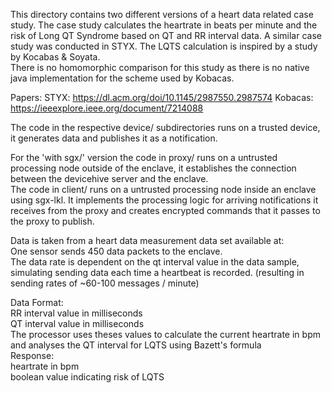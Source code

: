 This directory contains two different versions of a heart data related case study. 
The case study calculates the heartrate in beats per minute and the risk of Long QT Syndrome based on QT and RR interval data. 
A similar case study was conducted in STYX. The LQTS calculation is inspired by a study by Kocabas & Soyata.   
There is no homomorphic comparison for this study as there is no native java implementation for the scheme used by Kobacas.  

Papers: 
STYX: https://dl.acm.org/doi/10.1145/2987550.2987574
Kobacas: https://ieeexplore.ieee.org/document/7214088

The code in  the respective device/ subdirectories runs on a trusted device, it generates data and publishes it as a notification.    

For the 'with sgx/' version the code in proxy/ runs on a untrusted processing node outside of the enclave, it establishes the connection between the devicehive server and the enclave.  
The code in client/ runs on a untrusted processing node inside an enclave using sgx-lkl. It implements the processing logic for arriving notifications it receives from the proxy and creates encrypted commands that it passes to the proxy to publish.   

Data is taken from a heart data measurement data set available at:      
One sensor sends 450 data packets to the enclave.     
The data rate is dependent on the qt interval value in the data sample, simulating sending data each time a heartbeat is recorded. (resulting in sending rates of ~60-100 messages / minute)    

Data Format:    
	RR interval value in milliseconds     
	QT interval value in milliseconds  
The processor uses theses values to calculate the current heartrate in bpm and analyses the QT interval for LQTS using Bazett's formula  
Response:    
	heartrate in bpm    
	boolean value indicating risk of LQTS   

